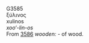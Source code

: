 <body>
  <p>G3585<br>  ξύλινος  <br> xulinos  <br><i>xoo‘-lin-os </i><br>From <a href="g3586.htm">3586</a>  <i>wooden:</i> - of wood.<br></p>
 </body>
